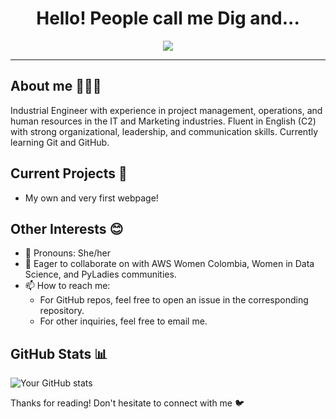 <h1 align="center">Hello! People call me Dig and...</h1>

<p align="center">
  <a href="https://github.com/DenverCoder1/readme-typing-svg"><img src="https://readme-typing-svg.herokuapp.com?font=Roboto+Mono&color=cyan&size=30&center=true&vCenter=true&width=800&height=120&lines=I'm+a+Project+Manager;I'm+passionate+about+IT+and+Marketing;I'm+learning+how+to+code",:></a>
</p>

<hr/>

## About me 👩🏻‍💻

Industrial Engineer with experience in project management, operations, and human resources in the IT and Marketing industries. Fluent in English (C2) with strong organizational, leadership, and communication skills. Currently learning Git and GitHub.

## Current Projects 💼
* My own and very first webpage!

## Other Interests 😊
* 🌟 Pronouns: She/her
* 🌱 Eager to collaborate on with AWS Women Colombia, Women in Data Science, and PyLadies communities.
* 📫 How to reach me: 
  * For GitHub repos, feel free to open an issue in the corresponding repository.
  * For other inquiries, feel free to email me.

## GitHub Stats 📊
![Your GitHub stats](https://github-readme-stats.vercel.app/api?username=digambit&show_icons=true&theme=radical)

Thanks for reading! Don't hesitate to connect with me 🐦
